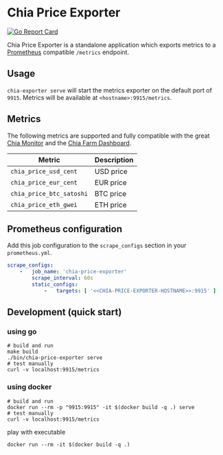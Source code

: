 # Chia Price Exporter

[![Go Report Card](https://goreportcard.com/badge/github.com/stefan-lange/chia-price-exporter)](https://goreportcard.com/report/github.com/stefan-lange/chia-price-exporter)

Chia Price Exporter is a standalone application which exports metrics to
a [Prometheus](https://github.com/prometheus/prometheus) compatible `/metrics` endpoint.

## Usage

`chia-exporter serve` will start the metrics exporter on the default port of `9915`. Metrics will be available
at `<hostname>:9915/metrics`.

## Metrics

The following metrics are supported and fully compatible with the
great [Chia Monitor](https://github.com/philippnormann/chia-monitor) and the [Chia Farm Dashboard](https://github.com/stefan-lange/chia-farm-dashboard).

| Metric                   | Description |
|--------------------------|-------------|
| `chia_price_usd_cent`    | USD price   |
| `chia_price_eur_cent`    | EUR price   |
| `chia_price_btc_satoshi` | BTC price   |
| `chia_price_eth_gwei`    | ETH price   |

## Prometheus configuration

Add this job configuration to the `scrape_configs` section in your `prometheus.yml`.

```yaml
scrape_configs:
    -   job_name: 'chia-price-exporter'
        scrape_interval: 60s
        static_configs:
            -   targets: [ '<<CHIA-PRICE-EXPORTER-HOSTNAME>>:9915' ]
```

## Development (quick start)

### using go

```shell
# build and run
make build
./bin/chia-price-exporter serve
# test manually
curl -v localhost:9915/metrics
```

### using docker

```shell
# build and run
docker run --rm -p "9915:9915" -it $(docker build -q .) serve
# test manually
curl -v localhost:9915/metrics
```

play with executable

```shell
docker run --rm -it $(docker build -q .)
```

